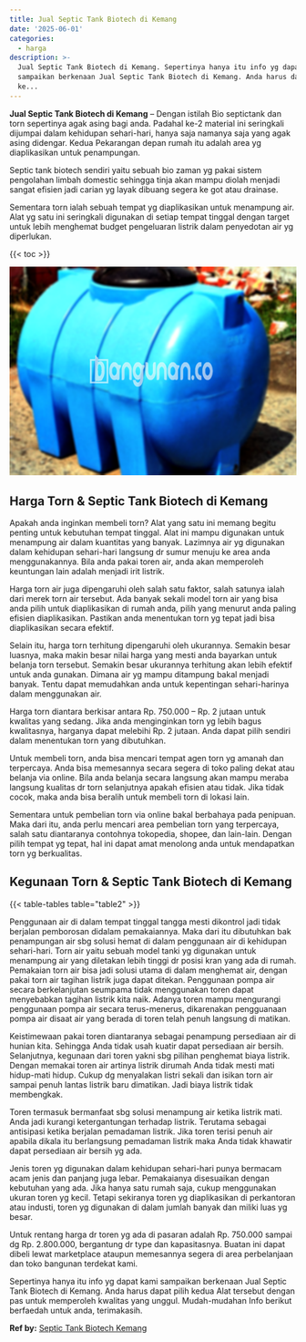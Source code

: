 ```yaml
---
title: Jual Septic Tank Biotech di Kemang
date: '2025-06-01'
categories:
  - harga
description: >-
  Jual Septic Tank Biotech di Kemang. Sepertinya hanya itu info yg dapat kami
  sampaikan berkenaan Jual Septic Tank Biotech di Kemang. Anda harus dapat pilih
  ke...
---
```


**Jual Septic Tank Biotech di Kemang** – Dengan istilah Bio septictank dan torn sepertinya agak asing bagi anda. Padahal ke-2 material ini seringkali dijumpai dalam kehidupan sehari-hari, hanya saja namanya saja yang agak asing didengar. Kedua Pekarangan depan rumah itu adalah area yg diaplikasikan untuk penampungan.

Septic tank biotech sendiri yaitu sebuah bio zaman yg pakai sistem pengolahan limbah domestic sehingga tinja akan mampu diolah menjadi sangat efisien jadi carian yg layak dibuang segera ke got atau drainase.

Sementara torn ialah sebuah tempat yg diaplikasikan untuk menampung air. Alat yg satu ini seringkali digunakan di setiap tempat tinggal dengan target untuk lebih menghemat budget pengeluaran listrik dalam penyedotan air yg diperlukan.

{{< toc >}}

![Jual Septic Tank Biotech di Kemang](/images/jual-bio-septictank-03.png)

## Harga Torn & Septic Tank Biotech di Kemang

Apakah anda inginkan membeli torn? Alat yang satu ini memang begitu penting untuk kebutuhan tempat tinggal. Alat ini mampu digunakan untuk menampung air dalam kuantitas yang banyak. Lazimnya air yg digunakan dalam kehidupan sehari-hari langsung dr sumur menuju ke area anda menggunakannya. Bila anda pakai toren air, anda akan memperoleh keuntungan lain adalah menjadi irit listrik.

Harga torn air juga dipengaruhi oleh salah satu faktor, salah satunya ialah dari merek torn air tersebut. Ada banyak sekali model torn air yang bisa anda pilih untuk diaplikasikan di rumah anda, pilih yang menurut anda paling efisien diaplikasikan. Pastikan anda menentukan torn yg tepat jadi bisa diaplikasikan secara efektif.

Selain itu, harga torn terhitung dipengaruhi oleh ukurannya. Semakin besar luasnya, maka makin besar nilai harga yang mesti anda bayarkan untuk belanja torn tersebut. Semakin besar ukurannya terhitung akan lebih efektif untuk anda gunakan. Dimana air yg mampu ditampung bakal menjadi banyak. Tentu dapat memudahkan anda untuk kepentingan sehari-harinya dalam menggunakan air.

Harga torn diantara berkisar antara Rp. 750.000 – Rp. 2 jutaan untuk kwalitas yang sedang. Jika anda menginginkan torn yg lebih bagus kwalitasnya, harganya dapat melebihi Rp. 2 jutaan. Anda dapat pilih sendiri dalam menentukan torn yang dibutuhkan.

Untuk membeli torn, anda bisa mencari tempat agen torn yg amanah dan terpercaya. Anda bisa memesannya secara segera di toko paling dekat atau belanja via online. Bila anda belanja secara langsung akan mampu meraba langsung kualitas dr torn selanjutnya apakah efisien atau tidak. Jika tidak cocok, maka anda bisa beralih untuk membeli torn di lokasi lain.

Sementara untuk pembelian torn via online bakal berbahaya pada penipuan. Maka dari itu, anda perlu mencari area pembelian torn yang terpercaya, salah satu diantaranya contohnya tokopedia, shopee, dan lain-lain. Dengan pilih tempat yg tepat, hal ini dapat amat menolong anda untuk mendapatkan torn yg berkualitas.

## Kegunaan Torn & Septic Tank Biotech di Kemang

{{< table-tables table="table2" >}}

Penggunaan air di dalam tempat tinggal tangga mesti dikontrol jadi tidak berjalan pemborosan didalam pemakaiannya. Maka dari itu dibutuhkan bak penampungan air sbg solusi hemat di dalam penggunaan air di kehidupan sehari-hari. Torn air yaitu sebuah model tanki yg digunakan untuk menampung air yang diletakan lebih tinggi dr posisi kran yang ada di rumah. Pemakaian torn air bisa jadi solusi utama di dalam menghemat air, dengan pakai torn air tagihan listrik juga dapat ditekan. Penggunaan pompa air secara berkelanjutan seumpama tidak menggunakan toren dapat menyebabkan tagihan listrik kita naik. Adanya toren mampu mengurangi penggunaan pompa air secara terus-menerus, dikarenakan pengguanaan pompa air disaat air yang berada di toren telah penuh langsung di matikan.

Keistimewaan pakai toren diantaranya sebagai penampung persediaan air di hunian kita. Sehingga Anda tidak usah kuatir dapat persediaan air bersih. Selanjutnya, kegunaan dari toren yakni sbg pilihan penghemat biaya listrik. Dengan memakai toren air artinya listrik dirumah Anda tidak mesti mati hidup-mati hidup. Cukup dg menyalakan listri sekali dan isikan torn air sampai penuh lantas listrik baru dimatikan. Jadi biaya listrik tidak membengkak.

Toren termasuk bermanfaat sbg solusi menampung air ketika listrik mati. Anda jadi kurangi ketergantungan terhadap listrik. Terutama sebagai antisipasi ketika berjalan pemadaman listrik. Jika toren terisi penuh air apabila dikala itu berlangsung pemadaman listrik maka Anda tidak khawatir dapat persediaan air bersih yg ada.

Jenis toren yg digunakan dalam kehidupan sehari-hari punya bermacam acam jenis dan panjang juga lebar. Pemakaianya disesuaikan dengan kebutuhan yang ada. Jika hanya satu rumah saja, cukup menggunakan ukuran toren yg kecil. Tetapi sekiranya toren yg diaplikasikan di perkantoran atau industi, toren yg digunakan di dalam jumlah banyak dan miliki luas yg besar.

Untuk rentang harga dr toren yg ada di pasaran adalah Rp. 750.000 sampai dg Rp. 2.800.000, bergantung dr type dan kapasitasnya. Buatan ini dapat dibeli lewat marketplace ataupun memesannya segera di area perbelanjaan dan toko bangunan terdekat kami.

Sepertinya hanya itu info yg dapat kami sampaikan berkenaan Jual Septic Tank Biotech di Kemang. Anda harus dapat pilih kedua Alat tersebut dengan pas untuk memperoleh kwalitas yang unggul. Mudah-mudahan Info berikut berfaedah untuk anda, terimakasih.

**Ref by:** [Septic Tank Biotech Kemang](https://id.wikipedia.org/wiki/Septic)
